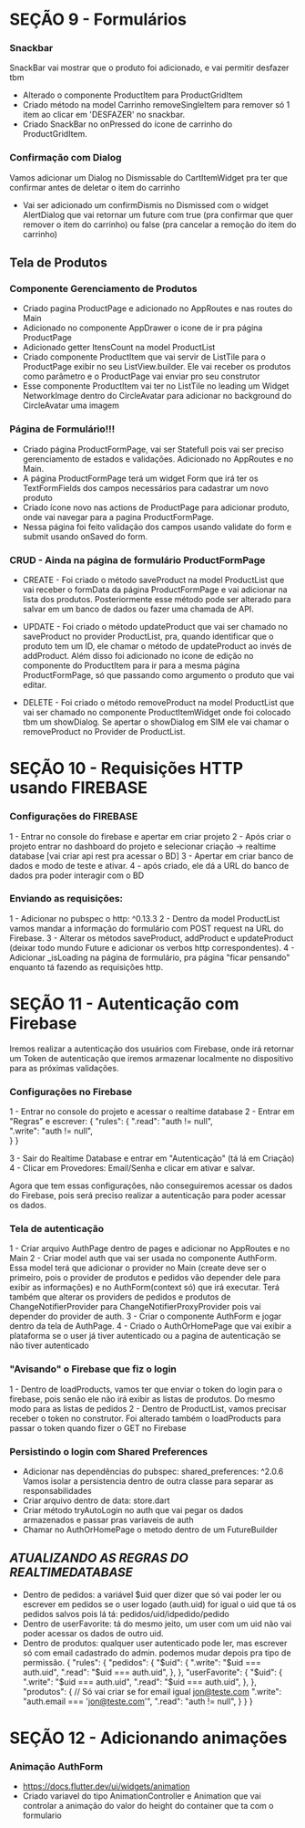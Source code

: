 # SEÇÃO 9 - Formulários
### Snackbar
SnackBar vai mostrar que o produto foi adicionado, e vai permitir desfazer tbm
- Alterado o componente ProductItem para ProductGridItem
- Criado método na model Carrinho removeSingleItem para remover só 1 item ao clicar em 'DESFAZER' no snackbar.
- Criado SnackBar no onPressed do ícone de carrinho do ProductGridItem.

### Confirmação com Dialog
Vamos adicionar um Dialog no Dismissable do CartItemWidget pra ter que confirmar antes de deletar o item do carrinho
- Vai ser adicionado um confirmDismis no Dismissed com o widget AlertDialog que vai retornar um future com true (pra confirmar que quer remover o item do carrinho) ou false (pra cancelar a remoção do item do carrinho)


## Tela de Produtos
### Componente Gerenciamento de Produtos
- Criado pagina ProductPage e adicionado no AppRoutes e nas routes do Main
- Adicionado no componente AppDrawer o icone de ir pra página ProductPage
- Adicionado getter ItensCount na model ProductList
- Criado componente ProductItem que vai servir de ListTile para o ProductPage exibir no seu ListView.builder. Ele vai receber os produtos como parâmetro e o ProductPage vai enviar pro seu construtor
- Esse componente ProductItem vai ter no ListTile no leading um Widget NetworkImage dentro do CircleAvatar para adicionar no background do CircleAvatar uma imagem

### Página de Formulário!!!
- Criado página ProductFormPage, vai ser Statefull pois vai ser preciso gerenciamento de estados e validações. Adicionado no AppRoutes e no Main.
- A página ProductFormPage terá um widget Form que irá ter os TextFormFields dos campos necessários para cadastrar um novo produto
- Criado ícone novo nas actions de ProductPage para adicionar produto, onde vai navegar para a pagina ProductFormPage.
- Nessa página foi feito validação dos campos usando validate do form e submit usando onSaved do form.

### CRUD - Ainda na página de formulário ProductFormPage
- CREATE - Foi criado o método saveProduct na model ProductList que vai receber o formData da página ProductFormPage e vai adicionar na lista dos produtos. Posteriormente esse método pode ser alterado para salvar em um banco de dados ou fazer uma chamada de API.

- UPDATE - Foi criado o método updateProduct que vai ser chamado no saveProduct no provider ProductList, pra, quando identificar que o produto tem um ID, ele chamar o método de updateProduct ao invés de addProduct. Além disso foi adicionado no icone de edição no componente do ProductItem para ir para a mesma página ProductFormPage, só que passando como argumento o produto que vai editar.

- DELETE - Foi criado o método removeProduct na model ProductList que vai ser chamado no componente ProductItemWidget onde foi colocado tbm um showDialog. Se apertar o showDialog em SIM ele vai chamar o removeProduct no Provider de ProductList.


# SEÇÃO 10 - Requisições HTTP usando FIREBASE

### Configurações do FIREBASE
1 - Entrar no console do firebase e apertar em criar projeto
2 - Após criar o projeto entrar no dashboard do projeto e selecionar criação -> realtime database [vai criar api rest pra acessar o BD]
3 - Apertar em criar banco de dados e modo de teste e ativar.
4 - após criado, ele dá a URL do banco de dados pra poder interagir com o BD

### Enviando as requisições:
1 - Adicionar no pubspec o http: ^0.13.3
2 - Dentro da model ProductList vamos mandar a informação do formulário com POST request na URL do Firebase.
3 - Alterar os métodos saveProduct, addProduct e updateProduct (deixar todo mundo Future e adicionar os verbos http correspondentes).
4 - Adicionar _isLoading na página de formulário, pra página "ficar pensando" enquanto tá fazendo as requisições http.


# SEÇÃO 11 - Autenticação com Firebase
Iremos realizar a autenticação dos usuários com Firebase, onde irá retornar um Token de autenticação que iremos armazenar localmente no dispositivo para as próximas validações.

### Configurações no Firebase
1 - Entrar no console do projeto e acessar o realtime database
2 - Entrar em "Regras" e escrever:
    {
        "rules": {
            ".read": "auth != null",  
            ".write": "auth != null",  
        }
    }

3 - Sair do Realtime Database e entrar em "Autenticação" (tá lá em Criação)
4 - Clicar em Provedores: Email/Senha e clicar em ativar e salvar.

Agora que tem essas configurações, não conseguiremos acessar os dados do Firebase, pois será preciso realizar a autenticação para poder acessar os dados.


### Tela de autenticação
1 - Criar arquivo AuthPage dentro de pages e adicionar no AppRoutes e no Main
2 - Criar model auth que vai ser usada no componente AuthForm. Essa model terá que adicionar o provider no Main (create deve ser o primeiro, pois o provider de produtos e pedidos vão depender dele para exibir as informações) e no AuthForm(context só) que irá executar. 
Terá também que alterar os providers de pedidos e produtos de ChangeNotifierProvider para ChangeNotifierProxyProvider pois vai depender do provider de auth. 
3 - Criar o componente AuthForm e jogar dentro da tela de AuthPage.
4 - Criado o AuthOrHomePage que vai exibir a plataforma se o user já tiver autenticado ou a pagina de autenticação se não tiver autenticado

### "Avisando" o Firebase que fiz o login
1 - Dentro de loadProducts, vamos ter que enviar o token do login para o firebase, pois senão ele não irá exibir as listas de produtos. Do mesmo modo para as listas de pedidos
2 - Dentro de ProductList, vamos precisar receber o token no construtor. Foi alterado também o loadProducts para passar o token quando fizer o GET no Firebase


### Persistindo o login com Shared Preferences
- Adicionar nas dependências do pubspec: shared_preferences: ^2.0.6
Vamos isolar a persistencia dentro de outra classe para separar as responsabilidades
- Criar arquivo dentro de data: store.dart
- Criar método tryAutoLogin no auth que vai pegar os dados armazenados e passar pras variaveis de auth
- Chamar no AuthOrHomePage o metodo dentro de um FutureBuilder


## ***ATUALIZANDO AS REGRAS DO REALTIMEDATABASE***
- Dentro de pedidos: a variável $uid quer dizer que só vai poder ler ou escrever em pedidos se o user logado (auth.uid) for igual o uid que tá os pedidos salvos pois lá tá: pedidos/uid/idpedido/pedido
- Dentro de userFavorite: tá do mesmo jeito, um user com um uid não vai poder acessar os dados de outro uid.
- Dentro de produtos: qualquer user autenticado pode ler, mas escrever só com email cadastrado do admin. podemos mudar depois pra tipo de permissão.
{
  "rules": {
    "pedidos": {
      "$uid": {
        ".write": "$uid === auth.uid",
        ".read": "$uid === auth.uid",
      },
    },
    "userFavorite": {
    	"$uid": {
      	".write": "$uid === auth.uid",
        ".read": "$uid === auth.uid",
      },
    },
    "produtos": {
        // Só vai criar se for email igual jon@teste.com
        ".write": "auth.email === 'jon@teste.com'",
        ".read": "auth != null",
    }
  }
}



# SEÇÃO 12 - Adicionando animações
### Animação AuthForm
- https://docs.flutter.dev/ui/widgets/animation
- Criado variavel do tipo AnimationController e Animation que vai controlar a animação do valor do height do container que ta com o formulario
